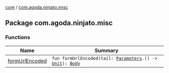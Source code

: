 [core](../index.md) / [com.agoda.ninjato.misc](./index.md)

## Package com.agoda.ninjato.misc

### Functions

| Name | Summary |
|---|---|
| [formUrlEncoded](form-url-encoded.md) | `fun formUrlEncoded(tail: `[`Parameters`](../com.agoda.ninjato.http/-parameters/index.md)`.() -> `[`Unit`](https://kotlinlang.org/api/latest/jvm/stdlib/kotlin/-unit/index.html)`): `[`Body`](../com.agoda.ninjato.http/-body/index.md) |
